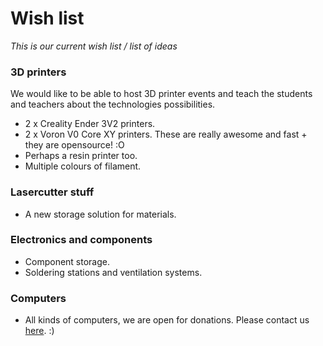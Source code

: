 # Wish list
*This is our current wish list / list of ideas*

### 3D printers
We would like to be able to host 3D printer events and teach the students and teachers about the technologies possibilities. 

- 2 x Creality Ender 3V2 printers.
- 2 x Voron V0 Core XY printers. These are really awesome and fast + they are opensource! :O
- Perhaps a resin printer too. 
- Multiple colours of filament.

### Lasercutter stuff

- A new storage solution for materials.

### Electronics and components

- Component storage.
- Soldering stations and ventilation systems. 

### Computers

- All kinds of computers, we are open for donations. Please contact us [here](https://ngmakerspace.github.io/about.html). :)


